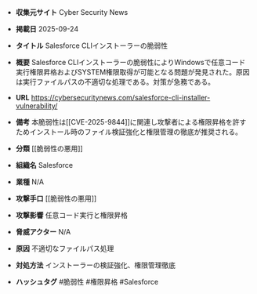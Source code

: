- **収集元サイト**
Cyber Security News

- **掲載日**
2025-09-24

- **タイトル**
Salesforce CLIインストーラーの脆弱性

- **概要**
Salesforce CLIインストーラーの脆弱性によりWindowsで任意コード実行権限昇格およびSYSTEM権限取得が可能となる問題が発見された。原因は実行ファイルパスの不適切な処理である。対策が急務である。

- **URL**
https://cybersecuritynews.com/salesforce-cli-installer-vulnerability/

- **備考**
本脆弱性は[[CVE-2025-9844]]に関連し攻撃者による権限昇格を許すためインストール時のファイル検証強化と権限管理の徹底が推奨される。

- **分類**
[[脆弱性の悪用]]

- **組織名**
Salesforce

- **業種**
N/A

- **攻撃手口**
[[脆弱性の悪用]]

- **攻撃影響**
任意コード実行と権限昇格

- **脅威アクター**
N/A

- **原因**
不適切なファイルパス処理

- **対処方法**
インストーラーの検証強化、権限管理徹底

- **ハッシュタグ**
#脆弱性 #権限昇格 #Salesforce
